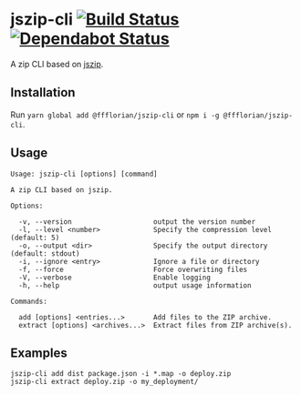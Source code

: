 # jszip-cli [![Build Status](https://api.travis-ci.org/ffflorian/jszip-cli.svg?branch=master)](https://travis-ci.org/ffflorian/jszip-cli/) [![Dependabot Status](https://api.dependabot.com/badges/status?host=github&repo=ffflorian/jszip-cli)](https://dependabot.com)

A zip CLI based on [jszip](https://www.npmjs.com/package/jszip).

## Installation

Run `yarn global add @ffflorian/jszip-cli` or `npm i -g @ffflorian/jszip-cli`.

## Usage

```
Usage: jszip-cli [options] [command]

A zip CLI based on jszip.

Options:

  -v, --version                    output the version number
  -l, --level <number>             Specify the compression level (default: 5)
  -o, --output <dir>               Specify the output directory (default: stdout)
  -i, --ignore <entry>             Ignore a file or directory
  -f, --force                      Force overwriting files
  -V, --verbose                    Enable logging
  -h, --help                       output usage information

Commands:

  add [options] <entries...>       Add files to the ZIP archive.
  extract [options] <archives...>  Extract files from ZIP archive(s).
```

## Examples

```
jszip-cli add dist package.json -i *.map -o deploy.zip
jszip-cli extract deploy.zip -o my_deployment/
```
